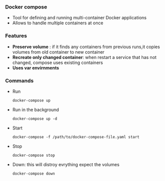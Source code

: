 ### Docker compose ###

* Tool for defining and running multi-container Docker applications
* Allows to handle multiple containers at once 


### Features
* **Preserve volume** : if it finds any containers from previous runs,it copies volumes from old container to new container 
* **Recreate only changed container**: when restart a service that has not changed, compose uses existing containers
* **Uses var envirnments**

### Commands 
* Run

     ```docker-compose up```

* Run in the background
    
    ```docker-compose up -d```

* Start

    ```docker-compose -f /path/to/docker-compose-file.yaml start```

* Stop

    ```docker-compose stop```

* Down: this will distroy evrything expect the volumes 

    ```docker-compose down```